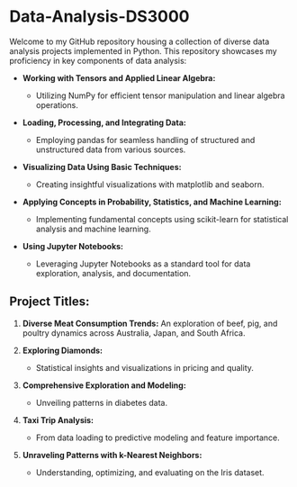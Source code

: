 # Data-Analysis-DS3000

Welcome to my GitHub repository housing a collection of diverse data analysis projects implemented in Python. This repository showcases my proficiency in key components of data analysis:

- **Working with Tensors and Applied Linear Algebra:**
  - Utilizing NumPy for efficient tensor manipulation and linear algebra operations.

- **Loading, Processing, and Integrating Data:**
  - Employing pandas for seamless handling of structured and unstructured data from various sources.

- **Visualizing Data Using Basic Techniques:**
  - Creating insightful visualizations with matplotlib and seaborn.

- **Applying Concepts in Probability, Statistics, and Machine Learning:**
  - Implementing fundamental concepts using scikit-learn for statistical analysis and machine learning.

- **Using Jupyter Notebooks:**
  - Leveraging Jupyter Notebooks as a standard tool for data exploration, analysis, and documentation.

## Project Titles:

1. **Diverse Meat Consumption Trends:** An exploration of beef, pig, and poultry dynamics across Australia, Japan, and South Africa.

2. **Exploring Diamonds:**
   - Statistical insights and visualizations in pricing and quality.

3. **Comprehensive Exploration and Modeling:**
   - Unveiling patterns in diabetes data.

4. **Taxi Trip Analysis:**
   - From data loading to predictive modeling and feature importance.

5. **Unraveling Patterns with k-Nearest Neighbors:**
   - Understanding, optimizing, and evaluating on the Iris dataset.
